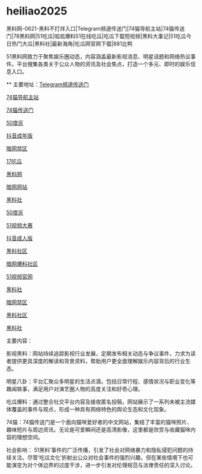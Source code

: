 # heiliao2025
黑料网-0621-黑料不打烊入口|Telegram频道传送门|74猫导航主站|74猫传送门|78黑料网|51吃瓜|呱呱爆料51在线吃瓜|吃瓜下载短视频|黑料大事记|51吃瓜今日热门大瓜|黑料社|最新海角|吃瓜网官网下载|881比鸭

51黑料网致力于聚焦娱乐圈动态，内容涵盖最新影视消息、明星话题和网络热议事件。平台搜集各类关于公众人物的资讯及社会焦点，打造一个多元、即时的娱乐信息入口。

** 主要地址：<a href="https://74mao.com/">Telegram频道传送门</a>

<a href="https://74mao.com/">74猫导航主站</a>

<a href="https://74mao.com/">74猫传送门</a>

<a href="https://50dh-20.pages.dev/">50度灰</a>

<a href="https://dy4-23.pages.dev/">抖音成年版</a>

<a href="https://pi114.pages.dev/">暗网禁区</a>

<a href="https://pi25.pages.dev/">17吃瓜</a>

<a href="https://hl384.pages.dev/">黑料网</a>

<a href="https://aw10-22.pages.dev/">暗网网站</a>

<a href="https://pi30-02.pages.dev/">黑料社</a>

<a href="https://cg431.pages.dev/">50度灰</a>

<a href="https://hj-1277.pages.dev/">51视频大赛</a>

<a href="https://dy1-23.pages.dev/">抖音成人版</a>

<a href="https://hl374.pages.dev/">黑料社区</a>

<a href="https://aw3-15.pages.dev/">暗网爆料社区</a>

<a href="https://hj-1282.pages.dev/">51视频官网</a>

<a href="https://pi456.pages.dev/">黑料社</a>

<a href="https://aw4-16.pages.dev/">暗网禁区</a>

<a href="https://hl374.pages.dev/">黑料社区</a>

<a href="https://hl405.pages.dev/">黑料社</a>

主要内容：

影视黑料：网站持续追踪影视行业发展，定期发布相关动态与争议事件，力求为读者提供更具深度的解读和背景资料，帮助用户更全面理解娱乐内容背后的行业生态。

明星八卦：平台汇聚众多明星的生活点滴，包括日常行程、感情状况与职业变化等趣闻轶事，满足用户对演艺圈人物的高度关注和好奇心理。

吃瓜爆料：通过整合社交平台内容及接收匿名投稿，网站展示了一系列未被主流媒体覆盖的事件与观点，形成一种具有网络特色的舆论生态和文化现象。

74猫：74猫传送门是一个面向猫咪爱好者的中文网站，集结了丰富的猫咪照片、趣味短片与周边资讯。无论是可爱瞬间还是高清影像，这里都是欣赏与收藏猫咪内容的理想空间。

社会影响：
51黑料’事件的广泛传播，引发了社会对网络暴力和隐私侵犯问题的持续关注。尽管‘吃瓜文化’折射出公众对社会事件的强烈兴趣，但在某些情境下也可能演变为对个体边界的过度干涉，进一步引发对伦理规范与法律责任的深入讨论。

